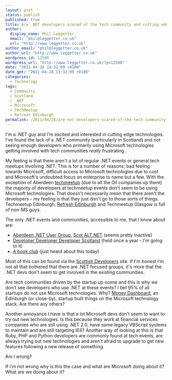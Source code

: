 ```yaml
---
layout: post
status: publish
published: true
title: Are .NET developers scared of the tech community and cutting edge technologies?
author:
  display_name: Phil Leggetter
  email: "phil@leggetter.co.uk"
  url: "http://www.leggetter.co.uk"
author_email: "phil@leggetter.co.uk"
author_url: "http://www.leggetter.co.uk"
wordpress_id: 12598
wordpress_url: "http://www.leggetter.co.uk/?p=12598"
date: "2011-04-28 14:32:09 +0100"
date_gmt: "2011-04-28 13:32:09 +0100"
categories:
  - Technology
tags:
  - Community
  - Scotland
  - .NET
  - Microsoft
  - TechMeetup
  - Refresh Edinburgh
permalink: /2011/04/28/are-net-developers-scared-of-the-tech-community-and-cutting-edge-technologies.html
---
```


<p>I'm a .NET guy and I'm excited and interested in cutting edge technologies. I've found the lack of a .NET community (particularly in Scotland) and not seeing enough developers who primarily using Microsoft technologies getting involved with tech communities <em>really</em> frustrating .</p>
<p>My feeling is that there aren't a lot of regular .NET events or general tech meetups involving .NET. This is for a number of reasons; bad feeling towards Microsoft, difficult access to Microsoft technologies due to cost and Microsoft's undoubted focus on enterprise to name but a few. With the exception of Aberdeen <a href="http://techmeetup.co.uk/">techmeetup</a> (due to all the Oil companies up there) the majority of developers at techmeetup events don't seem to be using Microsoft technologies. That doesn't necessarily mean that there aren't the developers - my feeling is that they just don't go to those sorts of things. Techmeetup Edinburgh, <a href="http://refreshedinburgh.org/">Refresh Edinburgh</a> and Techmeetup Glasgow is full of non-MS guys.</p>

<p>The only .NET events and communities, accessible to me, that I know about are:</p>
<ul>
<li><a href="http://www.aberdeendevelopers.co.uk/">Aberdeen .NET User Group</a>, <a href="http://scotalt.net/">Scot ALT.NET</a> (seems pretty inactive)</li>
<li><a href="http://www.developerdeveloperdeveloper.com/scotland2011/">Developer Developer Developer Scotland</a> (held once a year - I'm going to it)</li>
<li><a href="http://scottishdevelopers.com/category/events/book-club-events/">A book club</a> (just heard about this today)</li>
</ul>
<p>Most of this can be found via the <a href="http://scottishdevelopers.com/">Scottish Developers</a> site. If I'm honest I'm not all that bothered that there are .NET focused groups, it's more that the .NET devs don't seem to get involved in the existing communities.</p>
<p>Are tech communities driven by the startup up scene and this is why we don't see developers who use .NET at these events? I bet 95% of all startups do not use Microsoft technologies. Why? <a href="http://www.moneydashboard.com/">Money Dashboard</a>, an Edinburgh (or close-by), startup built things on the Microsoft technology stack. Are there any others?</p>
<p>Another annoyance I have is that a lot Microsoft devs don't seem to want to try out new technologies. Is this because they work at financial services companies who are still using .NET 2.0, have some legacy VBScript systems to maintain and are still targeting IE6? Another way of looking at this is that Ruby, PHP and Python developers are commonly found at tech events, are always trying out new technologies and aren't afraid to upgrade to get new features following a new release of something.</p>
<p>Am I wrong?</p>
<p>If I'm not wrong why is this the case and what are Microsoft doing about it? What are we doing about it?</p>
